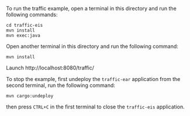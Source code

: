 To run the traffic example, open a terminal in this directory and run the following commands:

```
cd traffic-eis
mvn install
mvn exec:java
```

Open another terminal in this directory and run the following command:

```
mvn install
```

Launch http://localhost:8080/traffic/

To stop the example, first undeploy the `traffic-ear` application from the second terminal, run the following command:

```
mvn cargo:undeploy
```

then press `CTRL+C` in the first terminal to close the `traffic-eis` application.